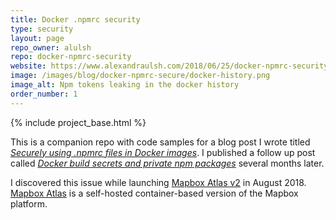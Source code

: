 ```yaml
---
title: Docker .npmrc security
type: security
layout: page
repo_owner: alulsh
repo: docker-npmrc-security
website: https://www.alexandraulsh.com/2018/06/25/docker-npmrc-security/
image: /images/blog/docker-npmrc-secure/docker-history.png
image_alt: Npm tokens leaking in the docker history
order_number: 1
---
```


{% include project_base.html %}

This is a companion repo with code samples for a blog post I wrote titled _[Securely using .npmrc files in Docker images](https://www.alexandraulsh.com/2018/06/25/docker-npmrc-security/)_. I published a follow up post called _[Docker build secrets and private npm packages](https://www.alexandraulsh.com/2019/02/24/docker-build-secrets-and-npmrc/)_ several months later.

I discovered this issue while launching [Mapbox Atlas v2](https://blog.mapbox.com/atlas-gets-an-upgrade-access-vector-maps-studio-offline-59074b81124a) in August 2018. [Mapbox Atlas](https://www.mapbox.com/atlas) is a self-hosted container-based version of the Mapbox platform.